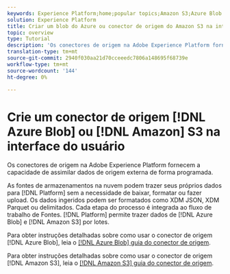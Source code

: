 ```yaml
---
keywords: Experience Platform;home;popular topics;Amazon S3;Azure Blob
solution: Experience Platform
title: Criar um blob do Azure ou conector de origem do Amazon S3 na interface do usuário
topic: overview
type: Tutorial
description: 'Os conectores de origem na Adobe Experience Platform fornecem a capacidade de assimilar dados de origem externa de forma programada. '
translation-type: tm+mt
source-git-commit: 2940f030aa21d70cceeedc7806a148695f68739e
workflow-type: tm+mt
source-wordcount: '144'
ht-degree: 0%

---
```



# Crie um conector de origem [!DNL Azure Blob] ou [!DNL Amazon] S3 na interface do usuário

Os conectores de origem na Adobe Experience Platform fornecem a capacidade de assimilar dados de origem externa de forma programada.

As fontes de armazenamentos na nuvem podem trazer seus próprios dados para [!DNL Platform] sem a necessidade de baixar, formatar ou fazer upload. Os dados ingeridos podem ser formatados como XDM JSON, XDM Parquet ou delimitados. Cada etapa do processo é integrada ao fluxo de trabalho de Fontes. [!DNL Platform] permite trazer dados de  [!DNL Azure Blob] e  [!DNL Amazon S3] por lotes.

Para obter instruções detalhadas sobre como usar o conector de origem [!DNL Azure Blob], leia o [[!DNL Azure Blob] guia do conector de origem](./blob.md).

Para obter instruções detalhadas sobre como usar o conector de origem [!DNL Amazon S3], leia o [[!DNL Amazon S3] guia do conector de origem](./blob.md).